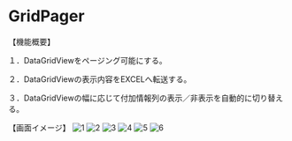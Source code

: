 # GridPager

【機能概要】

１．DataGridViewをページング可能にする。

２．DataGridViewの表示内容をEXCELへ転送する。

３．DataGridViewの幅に応じて付加情報列の表示／非表示を自動的に切り替える。




【画面イメージ】
![1](https://user-images.githubusercontent.com/96961556/193948385-dfdc24d9-6dc5-4e67-880b-3069b9e3f5a6.png)
![2](https://user-images.githubusercontent.com/96961556/193948367-edaec2aa-92cf-41e3-8641-e46f1fa86ecc.png)
![3](https://user-images.githubusercontent.com/96961556/193948374-d25ed713-0d84-4f45-9c32-e98741b2c8f0.png)
![4](https://user-images.githubusercontent.com/96961556/193948377-d1ea23ab-4e41-4f2b-962f-2ce35b49d59f.png)
![5](https://user-images.githubusercontent.com/96961556/193948381-76792789-39e9-429b-bd0d-67eb2bdf489b.png)
![6](https://user-images.githubusercontent.com/96961556/193948384-3bdad6b8-52be-4ab1-8854-8d926e1f689e.png)
